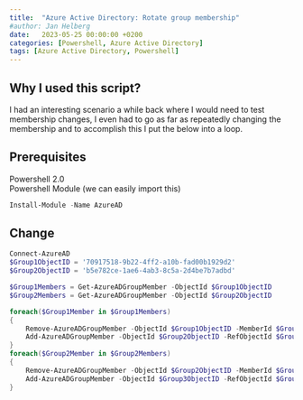 ```yaml
---
title:  "Azure Active Directory: Rotate group membership"
#author: Jan Helberg
date:   2023-05-25 00:00:00 +0200
categories: [Powershell, Azure Active Directory]
tags: [Azure Active Directory, Powershell]
---
```


## Why I used this script?
I had an interesting scenario a while back where I would need to test membership changes, I even had to go as far as repeatedly changing the membership and to accomplish this I put the below into a loop.

## Prerequisites
Powershell 2.0 \
Powershell Module (we can easily import this)
```powershell
Install-Module -Name AzureAD
```
## Change 
```powershell
Connect-AzureAD
$Group1ObjectID = '70917518-9b22-4ff2-a10b-fad00b1929d2'
$Group2ObjectID = 'b5e782ce-1ae6-4ab3-8c5a-2d4be7b7adbd'

$Group1Members = Get-AzureADGroupMember -ObjectId $Group1ObjectID
$Group2Members = Get-AzureADGroupMember -ObjectId $Group2ObjectID

foreach($Group1Member in $Group1Members)
{
    Remove-AzureADGroupMember -ObjectId $Group1ObjectID -MemberId $Group1Member.ObjectId
    Add-AzureADGroupMember -ObjectId $Group2ObjectID -RefObjectId $Group1Member.ObjectId
}
foreach($Group2Member in $Group2Members)
{
    Remove-AzureADGroupMember -ObjectId $Group2ObjectID -MemberId $Group2Member.ObjectId
    Add-AzureADGroupMember -ObjectId $Group3ObjectID -RefObjectId $Group2Member.ObjectId
}
```